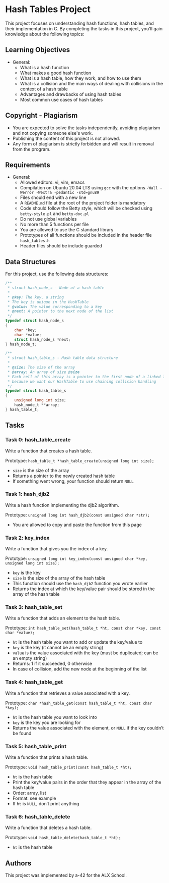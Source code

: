 # Hash Tables Project

This project focuses on understanding hash functions, hash tables, and their implementation in C. By completing the tasks in this project, you'll gain knowledge about the following topics:

## Learning Objectives

-   General:
    -   What is a hash function
    -   What makes a good hash function
    -   What is a hash table, how they work, and how to use them
    -   What is a collision and the main ways of dealing with collisions in the context of a hash table
    -   Advantages and drawbacks of using hash tables
    -   Most common use cases of hash tables

## Copyright - Plagiarism

-   You are expected to solve the tasks independently, avoiding plagiarism and not copying someone else's work.
-   Publishing the content of this project is not allowed.
-   Any form of plagiarism is strictly forbidden and will result in removal from the program.

## Requirements

-   General:
    -   Allowed editors: vi, vim, emacs
    -   Compilation on Ubuntu 20.04 LTS using `gcc` with the options `-Wall -Werror -Wextra -pedantic -std=gnu89`
    -   Files should end with a new line
    -   A `README.md` file at the root of the project folder is mandatory
    -   Code should follow the Betty style, which will be checked using `betty-style.pl` and `betty-doc.pl`
    -   Do not use global variables
    -   No more than 5 functions per file
    -   You are allowed to use the C standard library
    -   Prototypes of all functions should be included in the header file `hash_tables.h`
    -   Header files should be include guarded

## Data Structures

For this project, use the following data structures:

```c
/**
 * struct hash_node_s - Node of a hash table
 *
 * @key: The key, a string
 * The key is unique in the HashTable
 * @value: The value corresponding to a key
 * @next: A pointer to the next node of the list
 */
typedef struct hash_node_s
{
    char *key;
    char *value;
    struct hash_node_s *next;
} hash_node_t;

/**
 * struct hash_table_s - Hash table data structure
 *
 * @size: The size of the array
 * @array: An array of size @size
 * Each cell of this array is a pointer to the first node of a linked list,
 * because we want our HashTable to use chaining collision handling
 */
typedef struct hash_table_s
{
    unsigned long int size;
    hash_node_t **array;
} hash_table_t;
```

## Tasks

### Task 0: hash_table_create

Write a function that creates a hash table.

Prototype: `hash_table_t *hash_table_create(unsigned long int size);`

-   `size` is the size of the array
-   Returns a pointer to the newly created hash table
-   If something went wrong, your function should return `NULL`

### Task 1: hash_djb2

Write a hash function implementing the djb2 algorithm.

Prototype: `unsigned long int hash_djb2(const unsigned char *str);`

-   You are allowed to copy and paste the function from this page

### Task 2: key_index

Write a function that gives you the index of a key.

Prototype: `unsigned long int key_index(const unsigned char *key, unsigned long int size);`

-   `key` is the key
-   `size` is the size of the array of the hash table
-   This function should use the `hash_djb2` function you wrote earlier
-   Returns the index at which the key/value pair should be stored in the array of the hash table

### Task 3: hash_table_set

Write a function that adds an element to the hash table.

Prototype: `int hash_table_set(hash_table_t *ht, const char *key, const char *value);`

-   `ht` is the hash table you want to add or update the key/value to
-   `key` is the key (it cannot be an empty string)
-   `value` is the value associated with the key (must be duplicated; can be an empty string)
-   Returns: 1 if it succeeded, 0 otherwise
-   In case of collision, add the new node at the beginning of the list

### Task 4: hash_table_get

Write a function that retrieves a value associated with a key.

Prototype: `char *hash_table_get(const hash_table_t *ht, const char *key);`

-   `ht` is the hash table you want to look into
-   `key` is the key you are looking for
-   Returns the value associated with the element, or `NULL` if the key couldn’t be found

### Task 5: hash_table_print

Write a function that prints a hash table.

Prototype: `void hash_table_print(const hash_table_t *ht);`

-   `ht` is the hash table
-   Print the key/value pairs in the order that they appear in the array of the hash table
-   Order: array, list
-   Format: see example
-   If `ht` is `NULL`, don’t print anything

### Task 6: hash_table_delete

Write a function that deletes a hash table.

Prototype: `void hash_table_delete(hash_table_t *ht);`

-   `ht` is the hash table

## Authors

This project was implemented by a-42 for the ALX School.
